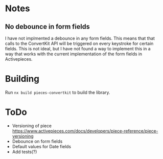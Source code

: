 # Notes

<!-- ## Untested pieces

Not all webhook trigger event types (https://developers.convertkit.com/#webhooks) have been tested. The ConvertKit team discourages to trigger certain events such as bounces and complaints in a production environment. They recommend to use a test account for this.

For that reason the following webhook event types have not been tested by me:

- subscriber.subscriber_bounce
- subscriber.subscriber_complain

If you run into problems with these events, please create an issue and tag/message me (gunther@mailcraft.co). -->

## No debounce in form fields

I have not implmented a debounce in any form fields. This means that that calls to the ConvertKit API will be triggered on every keystroke for certain fields. This is not ideal, but I have not found a way to implement this in a way that works with the current implementation of the form fields in Activepieces.

# Building

Run `nx build pieces-convertkit` to build the library.

# ToDo

- Versioning of piece https://www.activepieces.com/docs/developers/piece-reference/piece-versioning
- Debounce on form fields
- Default values for Date fields
- Add tests(?)
